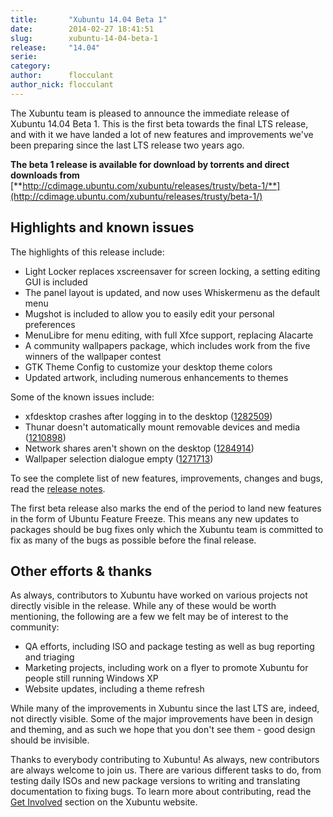 ```yaml
---
title:       "Xubuntu 14.04 Beta 1"
date:        2014-02-27 18:41:51
slug:        xubuntu-14-04-beta-1
release:     "14.04"
serie:       
category:    
author:      flocculant
author_nick: flocculant
---
```


The Xubuntu team is pleased to announce the immediate release of Xubuntu 14.04 Beta 1. This is the first beta towards the final LTS release, and with it we have landed a lot of new features and improvements we've been preparing since the last LTS release two years ago.

**The beta 1 release is available for download by torrents and direct downloads from** [**http://cdimage.ubuntu.com/xubuntu/releases/trusty/beta-1/**](http://cdimage.ubuntu.com/xubuntu/releases/trusty/beta-1/)

Highlights and known issues
---------------------------

The highlights of this release include:

- Light Locker replaces xscreensaver for screen locking, a setting editing GUI is included
- The panel layout is updated, and now uses Whiskermenu as the default menu
- Mugshot is included to allow you to easily edit your personal preferences
- MenuLibre for menu editing, with full Xfce support, replacing Alacarte
- A community wallpapers package, which includes work from the five winners of the wallpaper contest
- GTK Theme Config to customize your desktop theme colors
- Updated artwork, including numerous enhancements to themes

Some of the known issues include:

- xfdesktop crashes after logging in to the desktop ([1282509](https://bugs.launchpad.net/bugs/1282509 "Bug"))
- Thunar doesn't automatically mount removable devices and media ([1210898](https://bugs.launchpad.net/bugs/1210898 "Bug"))
- Network shares aren't shown on the desktop ([1284914](https://bugs.launchpad.net/bugs/1284914 "Bug"))
- Wallpaper selection dialogue empty ([1271713](https://bugs.launchpad.net/xfdesktop/+bug/1271713))

To see the complete list of new features, improvements, changes and bugs, read the [release notes](https://wiki.ubuntu.com/TrustyTahr/ReleaseNotes/Beta1/Xubuntu).

The first beta release also marks the end of the period to land new features in the form of Ubuntu Feature Freeze. This means any new updates to packages should be bug fixes only which the Xubuntu team is committed to fix as many of the bugs as possible before the final release.

Other efforts &amp; thanks
--------------------------

As always, contributors to Xubuntu have worked on various projects not directly visible in the release. While any of these would be worth mentioning, the following are a few we felt may be of interest to the community:

- QA efforts, including ISO and package testing as well as bug reporting and triaging
- Marketing projects, including work on a flyer to promote Xubuntu for people still running Windows XP
- Website updates, including a theme refresh

While many of the improvements in Xubuntu since the last LTS are, indeed, not directly visible. Some of the major improvements have been in design and theming, and as such we hope that you don't see them - good design should be invisible.

Thanks to everybody contributing to Xubuntu! As always, new contributors are always welcome to join us. There are various different tasks to do, from testing daily ISOs and new package versions to writing and translating documentation to fixing bugs. To learn more about contributing, read the [Get Involved](http://xubuntu.org/contribute/) section on the Xubuntu website.
